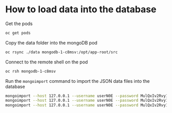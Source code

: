 # How to load data into the database

Get the pods

```sh
oc get pods
```

Copy the data folder into the mongoDB pod

```sh
oc rsync ./data mongodb-1-c8msv:/opt/app-root/src
```

Connect to the remote shell on the pod

```sh
oc rsh mongodb-1-c8msv
```

Run the `mongoimport` command to import the JSON data files into the database

```sh
mongoimport --host 127.0.0.1 --username userN0E --password MulQxIv2Rvy1QVtN --db sampledb --collection items --type json --file data/items.json --jsonArray
mongoimport --host 127.0.0.1 --username userN0E --password MulQxIv2Rvy1QVtN --db sampledb --collection sites --type json --file data/sites.json --jsonArray
mongoimport --host 127.0.0.1 --username userN0E --password MulQxIv2Rvy1QVtN --db sampledb --collection ratings --type json --file data/ratings.json --jsonArray
```